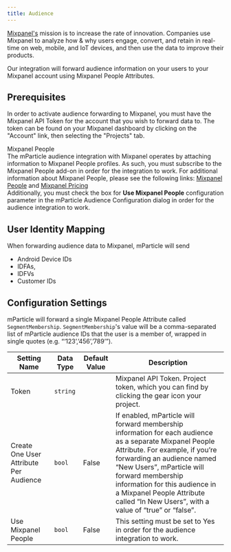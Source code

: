 ```yaml
---
title: Audience
---
```


<a href="https://www.mixpanel.com" target="_blank">Mixpanel's</a> mission is to increase the rate of innovation. Companies use Mixpanel to analyze how & why users engage, convert, and retain in real-time on web, mobile, and IoT devices, and then use the data to improve their products.

Our integration will forward audience information on your users to your Mixpanel account using Mixpanel People Attributes.

## Prerequisites

In order to activate audience forwarding to Mixpanel, you must have the Mixpanel API Token for the account that you wish to forward data to. The token can be found on your Mixpanel dashboard by clicking on the "Account" link, then selecting the "Projects" tab.

<aside class="warning">Mixpanel People
<br>
The mParticle audience integration with Mixpanel operates by attaching information to Mixpanel People profiles.  As such, you must subscribe to the Mixpanel People add-on in order for the integration to work.  For additional information about Mixpanel People, please see the following links: <a href="https://help.mixpanel.com/hc/en-us/articles/115004501966-People-Profiles">Mixpanel People</a> and <a href="https://mixpanel.com/pricing/#people">Mixpanel Pricing</a>
<br>
Additionally, you must check the box for <b>Use Mixpanel People</b> configuration parameter in the mParticle Audience Configuration dialog in order for the audience integration to work.
<br>
</aside>

## User Identity Mapping

When forwarding audience data to Mixpanel, mParticle will send
* Android Device IDs
* IDFAs, 
* IDFVs
* Customer IDs

## Configuration Settings

mParticle will forward a single Mixpanel People Attribute called `SegmentMembership`. `SegmentMembership`'s value will be a comma-separated list of mParticle audience IDs that the user is a member of, wrapped in single quotes (e.g. “‘123’,’456’,’789’”).

Setting Name | Data Type | Default Value | Description 
|---|---|---|---
Token | `string` | | Mixpanel API Token.  Project token, which you can find by clicking the gear icon  your project.
Create One User Attribute Per Audience | `bool` | False | If enabled, mParticle will forward membership information for each audience as a separate Mixpanel People Attribute. For example, if you’re forwarding an audience named “New Users”, mParticle will forward membership information for this audience in a Mixpanel People Attribute called “In New Users”, with a value of “true” or “false”.
Use Mixpanel People | `bool` | False | This setting must be set to Yes in order for the audience integration to work.